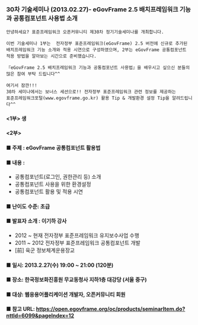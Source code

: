 ### 30차 기술세미나 (2013.02.27)- eGovFrame 2.5 배치프레임워크 기능과 공통컴포넌트 사용법 소개
    안녕하세요? 표준프레임워크 오픈커뮤니티 제30차 정기기술세미나를 개최합니다.
    
    이번 기술세미나 1부는  전자정부 표준프레임워크(eGovFrame) 2.5 버전에 신규로 추가된
    배치프레임워크 기능 소개와 적용 시연으로 구성하였으며, 2부는 eGovFrame 공통컴포넌트
    적용 방법을 알아보는 시간으로 준비했습니다.
    
    『eGovFrame 2.5 배치프레임워크 기능과 공통컴포넌트 사용법』을 배우시고 싶으신 분들의
    많은 참여 부탁 드립니다^^
    
    여기서 잠깐!!!
    30차 세미나에서는 보너스 세션으로!! 전자정부 표준프레임워크 관련 정보를 제공하는
    표준프레임워크포털(www.egovframe.go.kr) 활용 Tip & 개발환경 설정 Tip을 알려드립니다^^

#### <1부> 생

#### <2부>
#### ■ 주제 : eGovFrame 공통컴포넌트 활용법
#### ■ 내용 :
- 공통컴포넌트(로그인, 권한관리 등) 소개
- 공통컴포넌트 사용을 위한 환경설정
- 공통컴포넌트 활용 및 적용 시연

#### ■ 난이도 수준: 초급
#### ■ 발표자 소개 : 이기하 강사
- 2012 ~ 현재 전자정부 표준프레임워크 유지보수사업 수행
- 2011 ~ 2012 전자정부 표준프레임워크 공통컴포넌트 개발
- [前] 육군 정보체계운용장교

#### ■ 일시: 2013.2.27(수) 19:00 ~ 21:00 (120분)
#### ■ 장소: 한국정보화진흥원 무교동청사 지하1층 대강당 (서울 중구)
#### ■ 대상: 웹응용어플리케이션 개발자, 오픈커뮤니티 회원
#### ■ 참고 URL: https://open.egovframe.org/oc/products/seminarItem.do?nttId=6099&pageIndex=12